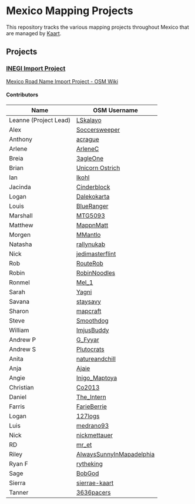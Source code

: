 # Mexico Mapping Projects
This repository tracks the various mapping projects throughout Mexico that are managed by [Kaart](https://github.com/KaartGroup/Mexico/blob/master/KAART.md "Kaart").

## Projects

### [INEGI Import Project](https://github.com/KaartGroup/Mexico/projects/1 "Project 1")
[Mexico Road Name Import Project - OSM Wiki](https://wiki.openstreetmap.org/wiki/Mexico_Road_Name_Import_Project "Mexico Road Name Import Project")


#### Contributors
| Name                  | OSM Username                                                                            |
|-----------------------|-----------------------------------------------------------------------------------------|
| Leanne (Project Lead) | [LSkalayo](https://www.openstreetmap.org/user/LSkalayo)                                 |
| Alex                  | [Soccersweeper](https://www.openstreetmap.org/user/Soccersweeper)                       |
| Anthony               | [acrague](https://www.openstreetmap.org/user/acrague)                                   |
| Arlene                | [ArleneC](https://www.openstreetmap.org/user/ArleneC)                                   |
| Breia                 | [3agleOne](https://www.openstreetmap.org/user/3agleOne)                                 |
| Brian                 | [Unicorn Ostrich](https://www.openstreetmap.org/user/Unicorn%20Ostrich)                 |
| Ian                   | [Ikohl](https://www.openstreetmap.org/user/Ikohl)                                       |
| Jacinda               | [Cinderblock](https://www.openstreetmap.org/user/Cinderblock)                           |
| Logan                 | [Dalekokarta](https://www.openstreetmap.org/user/Dalekokarta)                           |
| Louis                 | [BlueRanger](https://www.openstreetmap.org/user/BlueRanger)                             |
| Marshall              | [MTG5093](https://www.openstreetmap.org/user/MTG5093)                                   |
| Matthew               | [MappnMatt](https://www.openstreetmap.org/user/MappnMatt)                               |
| Morgen                | [MMantlo](https://www.openstreetmap.org/user/MMantlo)                                   |
| Natasha               | [rallynukab](https://www.openstreetmap.org/user/rallynukab)                             |
| Nick                  | [jedimasterflint](https://www.openstreetmap.org/user/jedimasterflint)                   |
| Rob                   | [RouteRob](https://www.openstreetmap.org/user/RouteRob)                                 |
| Robin                 | [RobinNoodles](https://www.openstreetmap.org/user/RobinNoodles)                         |
| Ronmel                | [Mel_1](https://www.openstreetmap.org/user/Mel_1)                                       |
| Sarah                 | [Yagni](https://www.openstreetmap.org/user/Yagni)                                       |
| Savana                | [staysavy](https://www.openstreetmap.org/user/staysavy)                                 |
| Sharon                | [mapcraft](https://www.openstreetmap.org/user/mapcraft)                                 |
| Steve                 | [Smoothdog](https://www.openstreetmap.org/user/Smoothdog)                               |
| William               | [ImjusBuddy](https://www.openstreetmap.org/user/ImjusBuddy)                             |
| Andrew P              | [G_Fyyar](https://www.openstreetmap.org/user/G_Fyyar)                                   |
| Andrew S              | [Plutocrats](https://www.openstreetmap.org/user/Plutocrats)                             |
| Anita                 | [natureandchill](https://www.openstreetmap.org/user/natureandchill)                     |
| Anja                  | [Ajaie](https://www.openstreetmap.org/user/Ajaie)                                       |
| Angie                 | [Inigo_Maptoya](https://www.openstreetmap.org/user/Inigo_Maptoya)                       |
| Christian             | [Co2013](https://www.openstreetmap.org/user/Co2013)                                     |
| Daniel                | [The_Intern](https://www.openstreetmap.org/user/The_Intern)                             |
| Farris                | [FarieBerrie](https://www.openstreetmap.org/user/FarieBerrie)                           |
| Logan                 | [127logs](https://www.openstreetmap.org/user/127logs)                                   |
| Luis                  | [medrano93](https://www.openstreetmap.org/user/medrano93)                               |
| Nick                  | [nickmettauer](https://www.openstreetmap.org/user/nickmettauer)                         |
| RD                    | [mr_et](https://www.openstreetmap.org/user/mr_et)                                       |
| Riley                 | [AlwaysSunnyInMapadelphia](https://www.openstreetmap.org/user/AlwaysSunnyInMapadelphia) |
| Ryan F                | [rytheking](https://www.openstreetmap.org/user/rytheking)                               |
| Sage                  | [BobGod](https://www.openstreetmap.org/user/BobGod)                                     |
| Sierra                | [sierrae-kaart](https://www.openstreetmap.org/user/sierrae-kaart)                       |
| Tanner                | [3636pacers](https://www.openstreetmap.org/user/3636pacers)                             |
